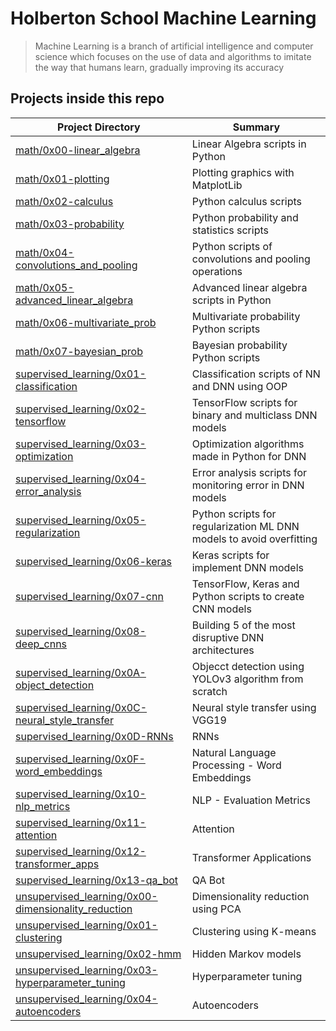 # Holberton School Machine Learning

> Machine Learning is a branch of artificial intelligence and computer science which focuses on the use of data and algorithms to imitate the way that humans learn, gradually improving its accuracy

## Projects inside this repo

| Project Directory| Summary |
| ------------------------------------|----|
| [math/0x00-linear_algebra](https://github.com/jhonaRiver/holbertonschool-machine_learning/tree/master/math/0x00-linear_algebra)| Linear Algebra scripts in Python |
| [math/0x01-plotting](https://github.com/jhonaRiver/holbertonschool-machine_learning/tree/master/math/0x01-plotting)| Plotting graphics with MatplotLib|
| [math/0x02-calculus](https://github.com/jhonaRiver/holbertonschool-machine_learning/tree/master/math/0x01-plotting)| Python calculus scripts|
| [math/0x03-probability](https://github.com/jhonaRiver/holbertonschool-machine_learning/tree/master/math/0x03-probability)| Python probability and statistics scripts|
| [math/0x04-convolutions_and_pooling](https://github.com/jhonaRiver/holbertonschool-machine_learning/tree/master/math/0x04-convolutions_and_pooling)| Python scripts of convolutions and pooling operations|
| [math/0x05-advanced_linear_algebra](https://github.com/jhonaRiver/holbertonschool-machine_learning/tree/master/math/0x05-advanced_linear_algebra)| Advanced linear algebra scripts in Python|
| [math/0x06-multivariate_prob](https://github.com/jhonaRiver/holbertonschool-machine_learning/tree/master/math/0x06-multivariate_prob)| Multivariate probability Python scripts|
| [math/0x07-bayesian_prob](https://github.com/jhonaRiver/holbertonschool-machine_learning/tree/master/math/0x07-bayesian_prob)| Bayesian probability Python scripts|
| [supervised_learning/0x01-classification](https://github.com/jhonaRiver/holbertonschool-machine_learning/tree/master/supervised_learning/0x01-classification)| Classification scripts of NN and DNN using OOP|
| [supervised_learning/0x02-tensorflow](https://github.com/jhonaRiver/holbertonschool-machine_learning/tree/master/supervised_learning/0x02-tensorflow)| TensorFlow scripts for binary and multiclass DNN models|
| [supervised_learning/0x03-optimization](https://github.com/jhonaRiver/holbertonschool-machine_learning/tree/master/supervised_learning/0x03-optimization)| Optimization algorithms made in Python for DNN|
| [supervised_learning/0x04-error_analysis](https://github.com/jhonaRiver/holbertonschool-machine_learning/tree/master/supervised_learning/0x04-error_analysis)| Error analysis scripts for monitoring error in DNN models|
| [supervised_learning/0x05-regularization](https://github.com/jhonaRiver/holbertonschool-machine_learning/tree/master/supervised_learning/0x05-regularization)| Python scripts for regularization ML DNN models to avoid overfitting|
| [supervised_learning/0x06-keras](https://github.com/jhonaRiver/holbertonschool-machine_learning/tree/master/supervised_learning/0x06-keras)| Keras scripts for implement DNN models|
| [supervised_learning/0x07-cnn](https://github.com/jhonaRiver/holbertonschool-machine_learning/tree/master/supervised_learning/0x07-cnn)| TensorFlow, Keras and Python scripts to create CNN models|
| [supervised_learning/0x08-deep_cnns](https://github.com/jhonaRiver/holbertonschool-machine_learning/tree/master/supervised_learning/0x08-deep_cnns)| Building 5 of the most disruptive DNN architectures|
| [supervised_learning/0x0A-object_detection](https://github.com/jhonaRiver/holbertonschool-machine_learning/tree/master/supervised_learning/0x0A-object_detection)| Objecct detection using YOLOv3 algorithm from scratch|
| [supervised_learning/0x0C-neural_style_transfer](https://github.com/jhonaRiver/holbertonschool-machine_learning/tree/master/supervised_learning/0x0C-neural_style_transfer)| Neural style transfer using VGG19|
| [supervised_learning/0x0D-RNNs](https://github.com/jhonaRiver/holbertonschool-machine_learning/tree/master/supervised_learning/0x0D-RNNs)| RNNs|
| [supervised_learning/0x0F-word_embeddings](https://github.com/jhonaRiver/holbertonschool-machine_learning/tree/master/supervised_learning/0x0F-word_embeddings)| Natural Language Processing - Word Embeddings|
| [supervised_learning/0x10-nlp_metrics](https://github.com/jhonaRiver/holbertonschool-machine_learning/tree/master/supervised_learning/0x10-nlp_metrics)| NLP - Evaluation Metrics|
| [supervised_learning/0x11-attention](https://github.com/jhonaRiver/holbertonschool-machine_learning/tree/master/supervised_learning/0x11-attention)| Attention|
| [supervised_learning/0x12-transformer_apps](https://github.com/jhonaRiver/holbertonschool-machine_learning/tree/master/supervised_learning/0x12-transformer_apps)| Transformer Applications|
| [supervised_learning/0x13-qa_bot](https://github.com/jhonaRiver/holbertonschool-machine_learning/tree/master/supervised_learning/0x13-qa_bot)| QA Bot|
| [unsupervised_learning/0x00-dimensionality_reduction](https://github.com/jhonaRiver/holbertonschool-machine_learning/tree/master/unsupervised_learning/0x00-dimensionality_reduction)| Dimensionality reduction using PCA|
| [unsupervised_learning/0x01-clustering](https://github.com/jhonaRiver/holbertonschool-machine_learning/tree/master/unsupervised_learning/0x01-clustering)| Clustering using K-means|
| [unsupervised_learning/0x02-hmm](https://github.com/jhonaRiver/holbertonschool-machine_learning/tree/master/unsupervised_learning/0x02-hmm)| Hidden Markov models|
| [unsupervised_learning/0x03-hyperparameter_tuning](https://github.com/jhonaRiver/holbertonschool-machine_learning/tree/master/unsupervised_learning/0x03-hyperparameter_tuning)| Hyperparameter tuning|
| [unsupervised_learning/0x04-autoencoders](https://github.com/jhonaRiver/holbertonschool-machine_learning/tree/master/unsupervised_learning/0x04-autoencoders)| Autoencoders|
